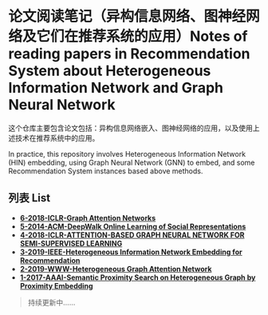 # 论文阅读笔记（异构信息网络、图神经网络及它们在推荐系统的应用）Notes of reading papers in Recommendation System about Heterogeneous Information Network and Graph Neural Network

这个仓库主要包含论文包括：异构信息网络嵌入、图神经网络的应用，以及使用上述技术在推荐系统中的应用。

In practice, this repository involves Heterogeneous Information Network (HIN) embedding, using Graph Neural Network (GNN) to embed, and some Recommendation System instances based above methods.

## 列表 List

* [**6-2018-ICLR-Graph Attention Networks**](<https://zhuanlan.zhihu.com/p/87511362>)
* [**5-2014-ACM-DeepWalk Online Learning of Social Representations**](<https://zhuanlan.zhihu.com/p/68328470>)
* [**4-2018-ICLR-ATTENTION-BASED GRAPH NEURAL NETWORK FOR SEMI-SUPERVISED LEARNING**](https://zhuanlan.zhihu.com/p/65732106)
* [**3-2019-IEEE-Heterogeneous Information Network Embedding for Recommendation**](https://zhuanlan.zhihu.com/p/63329653)
* [**2-2019-WWW-Heterogeneous Graph Attention Network**](https://zhuanlan.zhihu.com/p/62884521)
* [**1-2017-AAAI-Semantic Proximity Search on Heterogeneous Graph by Proximity Embedding**](https://zhuanlan.zhihu.com/p/60923226)

> 持续更新中……
